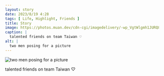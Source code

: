 ```yaml
---
layout: story
date: 2023/8/19 4:28
tags: [ Life, Highlight, Friends ]
title: Story
image: https://photos.muan.dev/cdn-cgi/imagedelivery/-wp_VgtWlgmh1JURQ8t1mg/f42f6735-3377-4018-8332-57685def1000/public
caption: |
  talented friends on team Taiwan ♡
alt: |
  two men posing for a picture
---
```


![two men posing for a picture](https://photos.muan.dev/cdn-cgi/imagedelivery/-wp_VgtWlgmh1JURQ8t1mg/f42f6735-3377-4018-8332-57685def1000/public)

talented friends on team Taiwan ♡
